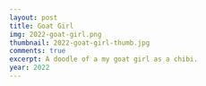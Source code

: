 ```yaml
---
layout: post
title: Goat Girl
img: 2022-goat-girl.png
thumbnail: 2022-goat-girl-thumb.jpg
comments: true
excerpt: A doodle of a my goat girl as a chibi.
year: 2022
---
```

